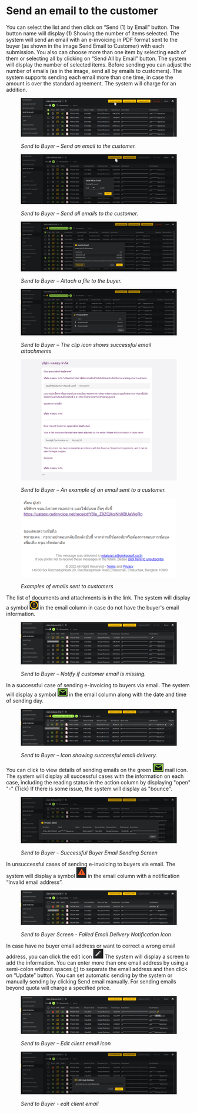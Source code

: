 # Send an email to the customer

You can select the list and then click on “Send (1) by Email” button. The button name will display (1) Showing the number of items selected. The system will send an email with an e-invoicing in PDF format sent to the buyer (as shown in the image Send Email to Customer) with each submission. You also can choose more than one item by selecting each of them or selecting all by clicking on “Send All by Email” button. The system will display the number of selected items. Before sending you can adjust the number of emails (as in the image, send all by emails to customers). The system supports sending each email more than one time, in case the amount is over the standard agreement. The system will charge for an addition.

<figure><img src="../../.gitbook/assets/image (53).png" alt=""><figcaption><p><em>Send to Buyer – Send an email to the customer.</em></p></figcaption></figure>

<figure><img src="../../.gitbook/assets/image (58).png" alt=""><figcaption><p><em>Send to Buyer – Send all emails to the customer.</em></p></figcaption></figure>

<figure><img src="../../.gitbook/assets/image (69).png" alt=""><figcaption><p><em>Send to Buyer – Attach a file to the buyer.</em></p></figcaption></figure>

<figure><img src="../../.gitbook/assets/image (70).png" alt=""><figcaption><p><em>Send to Buyer – The clip icon shows successful email attachments</em></p></figcaption></figure>

<figure><img src="../../.gitbook/assets/image (15).png" alt=""><figcaption><p><em>Send to Buyer – An example of an email sent to a customer.</em></p></figcaption></figure>

<figure><img src="../../.gitbook/assets/image (26).png" alt=""><figcaption><p><em>Examples of emails sent to customers</em></p></figcaption></figure>

The list of documents and attachments is in the link. The system will display a symbol ![](<../../.gitbook/assets/image (7).png>) in the email column in case do not have the buyer's email information.

<figure><img src="../../.gitbook/assets/image (80).png" alt=""><figcaption><p><em>Send to Buyer – Notify if customer email is missing.</em></p></figcaption></figure>

In a successful case of sending e-invoicing to buyers via email. The system will display a symbol ![](<../../.gitbook/assets/image (61).png>) in the email column along with the date and time of sending day.

<figure><img src="../../.gitbook/assets/image (68).png" alt=""><figcaption><p><em>Send to Buyer – Icon showing successful email delivery.</em></p></figcaption></figure>

You can click to view details of sending emails on the green ![](<../../.gitbook/assets/image (16).png>) mail icon. The system will display all successful cases with the information on each case, including the reading status in the action column by displaying "open" "-" (Tick) If there is some issue, the system will display as "bounce".

<figure><img src="../../.gitbook/assets/image (22).png" alt=""><figcaption><p><em>Send to Buyer – Successful Buyer Email Sending Screen</em></p></figcaption></figure>

In unsuccessful cases of sending e-invoicing to buyers via email. The system will display a symbol ![](<../../.gitbook/assets/image (50).png>) in the email column with a notification “Invalid email address”.

<figure><img src="../../.gitbook/assets/image (94).png" alt=""><figcaption><p><em>Send to Buyer Screen - Failed Email Delivery Notification Icon</em></p></figcaption></figure>

In case have no buyer email address or want to correct a wrong email address, you can click the edit icon ![](<../../.gitbook/assets/image (45).png>) The system will display a screen to add the information. You can enter more than one email address by using a semi-colon without spaces (;) to separate the email address and then click on “Update” button. You can set automatic sending by the system or manually sending by clicking Send email manually. For sending emails beyond quota will charge a specified price.

<figure><img src="../../.gitbook/assets/image (77).png" alt=""><figcaption><p><em>Send to Buyer – Edit client email icon</em></p></figcaption></figure>

<figure><img src="../../.gitbook/assets/image (19).png" alt=""><figcaption><p><em>Send to Buyer - edit client email</em></p></figcaption></figure>

